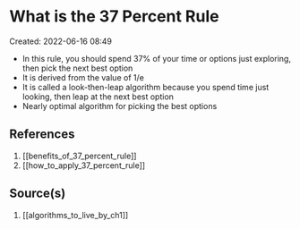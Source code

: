 # What is the 37 Percent Rule
Created: 2022-06-16 08:49

- In this rule, you should spend 37% of your time or options just exploring, then pick the next best option
- It is derived from the value of 1/e
- It is called a look-then-leap algorithm because you spend time just looking, then leap at the next best option
- Nearly optimal algorithm for picking the best options

## References
1. [[benefits_of_37_percent_rule]]
2. [[how_to_apply_37_percent_rule]]

## Source(s)
1. [[algorithms_to_live_by_ch1]]